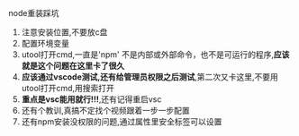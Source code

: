 node重装踩坑

1. 注意安装位置,不要放c盘
2. 配置环境变量
3. utool打开cmd,一直是'npm' 不是内部或外部命令，也不是可运行的程序,**应该就是这个问题在这里卡了很久**
4. **应该通过vscode测试,还有给管理员权限之后测试**,第二次又卡这里,不要用utool打开cmd,用搜索打开
5. **重点是vsc能用就行!!!**,还有记得重启vsc
6. 还有个教训,真搞不定找个视频跟着一步一步配置
7. 还有npm安装没权限的问题,通过属性里安全标签可以设置

